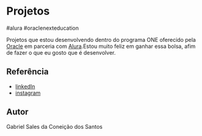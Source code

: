 
# Projetos 
#alura 
#oraclenexteducation

Projetos que estou desenvolvendo dentro do programa ONE oferecido pela <a href="https://www.oracle.com/br/">Oracle</a> em parceria com <a href="https://www.alura.com.br/?gclid=Cj0KCQjwuLShBhC_ARIsAFod4fLF47I_XiBt9KWte7Bd4UE6Nn-0tneTd5Oe7r-vkzKvNBBubjA4o4oaAgzxEALw_wcB">Alura</a>.Estou muito feliz em ganhar essa bolsa, afim de fazer o que eu gosto que é desenvolver.

## Referência

 - [linkedIn](https://www.linkedin.com/in/gabriel-salesgs)
 - [instagram](https://www.instagram.com/gabrielsalesjr/)

## Autor

Gabriel Sales da Coneição dos Santos
